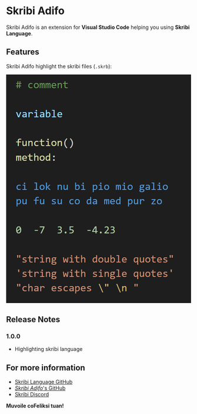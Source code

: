 # Skribi Adifo

Skribi Adifo is an extension for **Visual Studio Code** helping you using **Skribi Language**.

## Features

Skribi Adifo highlight the skribi files (`.skrb`):

![feature X](https://raw.githubusercontent.com/Dibi-programming-langage/skribi-adifo/main/images/highlighting.png?token=GHSAT0AAAAAAB5WQZYLSUH4SUWIBPUKHLPCZAXEV5A)

## Release Notes

### 1.0.0

* Highlighting skribi language


## For more information

* [Skribi Language GitHub](https://github.com/Dibi-programming-langage/Skribi-langage-source)
* [*Skribi Adifo*'s GitHub](https://github.com/Dibi-programming-langage/skribi-adifo)
* [Skribi Discord](https://discord.gg/YpTCrM4n4X)


**Muvoile coFeliksi tuan!**
